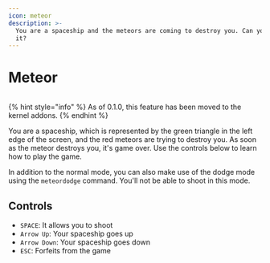 ```yaml
---
icon: meteor
description: >-
  You are a spaceship and the meteors are coming to destroy you. Can you save
  it?
---
```


# Meteor

<figure><img src="https://github.com/Aptivi-Stable-Docs/nks-manual-0.1.0/blob/main/.gitbook/assets/008-meteor.png" alt=""><figcaption></figcaption></figure>

{% hint style="info" %}
As of 0.1.0, this feature has been moved to the kernel addons.
{% endhint %}

You are a spaceship, which is represented by the green triangle in the left edge of the screen, and the red meteors are trying to destroy you. As soon as the meteor destroys you, it's game over. Use the controls below to learn how to play the game.

In addition to the normal mode, you can also make use of the dodge mode using the `meteordodge` command. You'll not be able to shoot in this mode.

## Controls

* `SPACE`: It allows you to shoot
* `Arrow Up`: Your spaceship goes up
* `Arrow Down`: Your spaceship goes down
* `ESC`: Forfeits from the game

